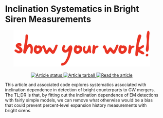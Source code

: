# Inclination Systematics in Bright Siren Measurements

<p align="center">
<a href="https://github.com/showyourwork/showyourwork">
<img width = "450" src="https://raw.githubusercontent.com/showyourwork/.github/main/images/showyourwork.png" alt="showyourwork"/>
</a>
<br>
<br>
<a href="https://github.com/farr/BrightSirenInclinationSystematics/actions/workflows/build.yml">
<img src="https://github.com/farr/BrightSirenInclinationSystematics/actions/workflows/build.yml/badge.svg?branch=main" alt="Article status"/>
</a>
<a href="https://github.com/farr/BrightSirenInclinationSystematics/raw/main-pdf/arxiv.tar.gz">
<img src="https://img.shields.io/badge/article-tarball-blue.svg?style=flat" alt="Article tarball"/>
</a>
<a href="https://github.com/farr/BrightSirenInclinationSystematics/raw/main-pdf/ms.pdf">
<img src="https://img.shields.io/badge/article-pdf-blue.svg?style=flat" alt="Read the article"/>
</a>
</p>

This article and associated code explores systematics associated with
inclination dependence in detection of bright counterparts to GW mergers.  The
TL;DR is that, by fitting out the inclination dependence of EM detections with
fairly simple models, we can remove what otherwise would be a bias that could
prevent percent-level expansion history measurements with bright sirens.
